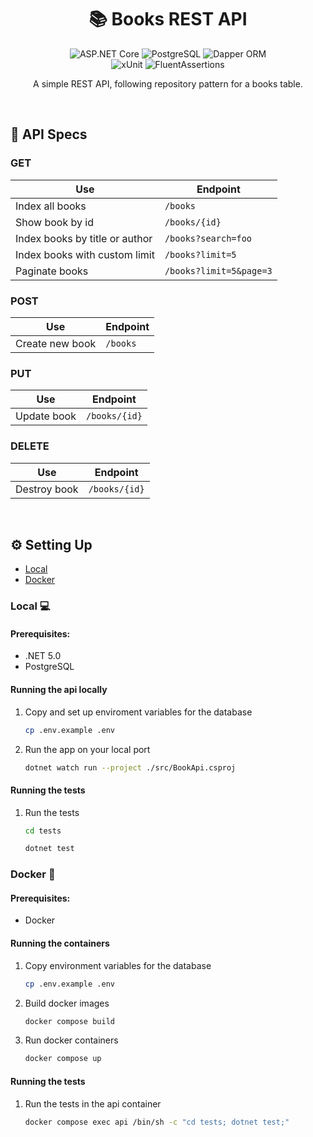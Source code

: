 <div align='center'>

# 📚 Books REST API

<div>

![ASP.NET Core](https://img.shields.io/badge/ASP.NET%20Core-2e2e2e?logo=dotnet)
![PostgreSQL](https://img.shields.io/badge/PostgreSQL-2e2e2e?logo=postgresql)
![Dapper ORM](https://img.shields.io/badge/Dapper%20ORM-2e2e2e?logo=dapper)
<br>
![xUnit](https://img.shields.io/badge/xUnit-2e2e2e?logo=xunit)
![FluentAssertions](https://img.shields.io/badge/Fluent%20Assertions-2e2e2e?logo=fluentassertions)

</div>

A simple REST API, following repository pattern for a books table.

</div>

<br>

## 📄 API Specs

### GET

| Use                            | Endpoint                |
| ------------------------------ | ----------------------- |
| Index all books                | `/books`                |
| Show book by id                | `/books/{id}`           |
| Index books by title or author | `/books?search=foo`     |
| Index books with custom limit  | `/books?limit=5`        |
| Paginate books                 | `/books?limit=5&page=3` |

### POST

| Use             | Endpoint |
| --------------- | -------- |
| Create new book | `/books` |

### PUT

| Use         | Endpoint      |
| ----------- | ------------- |
| Update book | `/books/{id}` |

### DELETE

| Use          | Endpoint      |
| ------------ | ------------- |
| Destroy book | `/books/{id}` |

<br>

## ⚙️ Setting Up

- [Local](#setting-up-local)
- [Docker](#setting-up-docker)

<h3 id='setting-up-local'>Local 💻</h3>

#### Prerequisites:

- .NET 5.0
- PostgreSQL

#### Running the api locally

1. Copy and set up enviroment variables for the database

   ```bash
   cp .env.example .env
   ```

2. Run the app on your local port

   ```bash
   dotnet watch run --project ./src/BookApi.csproj
   ```

#### Running the tests

1. Run the tests

   ```bash
   cd tests
   ```

   ```bash
   dotnet test
   ```

<h3 id='setting-up-docker'>Docker 🐳</h3>

#### Prerequisites:

- Docker

#### Running the containers

1. Copy environment variables for the database

   ```bash
   cp .env.example .env
   ```

2. Build docker images

   ```bash
   docker compose build
   ```

3. Run docker containers

   ```bash
   docker compose up
   ```

#### Running the tests

1. Run the tests in the api container


   ```bash
   docker compose exec api /bin/sh -c "cd tests; dotnet test;"
   ```
